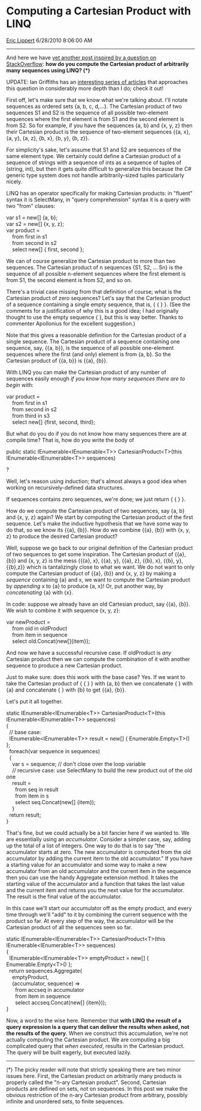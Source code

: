 # Computing a Cartesian Product with LINQ

[Eric Lippert](https://social.msdn.microsoft.com/profile/Eric%20Lippert) 6/28/2010 8:06:00 AM

-----

And here we have [yet another post inspired by a question on StackOverflow](http://stackoverflow.com/questions/3093622): **how do you compute the Cartesian product of arbitrarily many sequences using LINQ? (\*)**

UPDATE: Ian Griffiths has an [interesting series of articles](http://www.interact-sw.co.uk/iangblog/2010/07/28/linq-cartesian-1) that approaches this question in considerably more depth than I do; check it out\!

First off, let's make sure that we know what we're talking about. I'll notate sequences as ordered sets {a, b, c, d,...}. The Cartesian product of two sequences S1 and S2 is the sequence of all possible two-element sequences where the first element is from S1 and the second element is from S2. So for example, if you have the sequences {a, b} and {x, y, z} then their Cartesian product is the sequence of two-element sequences {{a, x}, {a, y}, {a, z}, {b, x}, {b, y}, {b, z}}.

For simplicity's sake, let's assume that S1 and S2 are sequences of the same element type. We certainly could define a Cartesian product of a sequence of strings with a sequence of ints as a sequence of tuples of (string, int), but then it gets quite difficult to generalize this because the C\# generic type system does not handle arbitrarily-sized tuples particularly nicely.

LINQ has an operator specifically for making Cartesian products: in "fluent" syntax it is SelectMany, in "query comprehension" syntax it is a query with two "from" clauses:

var s1 = new\[\] {a, b};  
var s2 = new\[\] {x, y, z};  
var product =  
    from first in s1  
    from second in s2  
    select new\[\] { first, second };

  
We can of course generalize the Cartesian product to more than two sequences. The Cartesian product of n sequences {S1, S2, ... Sn} is the sequence of all possible n-element sequences where the first element is from S1, the second element is from S2, and so on.

There's a trivial case missing from that definition of course; what is the Cartesian product of zero sequences? Let's say that the Cartesian product of a sequence containing a single empty sequence, that is, { { } }. (See the comments for a justification of why this is a good idea; I had originally thought to use the empty sequence { }, but this is way better. Thanks to commenter Apollonius for the excellent suggestion.)

Note that this gives a reasonable definition for the Cartesian product of a single sequence. The Cartesian product of a sequence containing one sequence, say, {{a, b}}, is the sequence of all possible one-element sequences where the first (and only) element is from {a, b}. So the Cartesian product of {{a, b}} is {{a}, {b}}.

With LINQ you can make the Cartesian product of any number of sequences easily enough *if you know how many sequences there are to begin with*:

var product =  
    from first in s1  
    from second in s2  
    from third in s3  
    select new\[\] {first, second, third};

  
But what do you do if you do not know how many sequences there are at compile time? That is, how do you write the body of

public static IEnumerable\<IEnumerable\<T\>\> CartesianProduct\<T\>(this IEnumerable\<IEnumerable\<T\>\> sequences)

  
?

Well, let's reason using induction; that's almost always a good idea when working on recursively-defined data structures.

If sequences contains zero sequences, we're done; we just return { { } }.

How do we compute the Cartesian product of two sequences, say {a, b} and {x, y, z} again? We start by computing the Cartesian product of the first sequence. Let's make the inductive hypothesis that we have some way to do that, so we know its {{a}, {b}}. How do we combine {{a}, {b}} with {x, y, z} to produce the desired Cartesian product?

Well, suppose we go back to our original definition of the Cartesian product of two sequences to get some inspiration. The Cartesian product of {{a}, {b}} and {x, y, z} is the mess {{{a}, x}, {{a}, y}, {{a}, z}, {{b}, x}, {{b}, y}, {{b},z}} which is tantalizingly close to what we want. We do not want to only compute the Cartesian product of {{a}, {b}} and {x, y, z} by making a *sequence* containing {a} and x, we want to compute the Cartesian product by *appending* x to {a} to produce {a, x}\! Or, put another way, by *concatenating* {a} with {x}.

In code: suppose we already have an old Cartesian product, say {{a}, {b}}. We wish to combine it with sequence {x, y, z}:

var newProduct =  
    from old in oldProduct  
    from item in sequence  
    select old.Concat(new\[\]{item}};

  
And now we have a successful recursive case. If oldProduct is *any* Cartesian product then we can compute the combination of it with another sequence to produce a new Cartesian product.

Just to make sure: does this work with the base case? Yes. If we want to take the Cartesian product of { { } } with {a, b} then we concatenate { } with {a} and concatenate { } with {b} to get {{a}, {b}}.

Let's put it all together.

static IEnumerable\<IEnumerable\<T\>\> CartesianProduct\<T\>(this IEnumerable\<IEnumerable\<T\>\> sequences)  
{  
  // base case:  
  IEnumerable\<IEnumerable\<T\>\> result = new\[\] { Enumerable.Empty\<T\>() };  
  foreach(var sequence in sequences)  
  {  
    var s = sequence; // don't close over the loop variable  
    // recursive case: use SelectMany to build the new product out of the old one  
    result =  
      from seq in result  
      from item in s  
      select seq.Concat(new\[\] {item});   
    }  
  return result;  
}

  
That's fine, but we could actually be a bit fancier here if we wanted to. We are essentially using an *accumulator*. Consider a simpler case, say, adding up the total of a list of integers. One way to do that is to say "the accumulator starts at zero. The new accumulator is computed from the old accumulator by adding the current item to the old accumulator." If you have a starting value for an accumulator and some way to make a new accumulator from an old accumulator and the current item in the sequence then you can use the handy Aggregate extension method. It takes the starting value of the accumulator and a function that takes the last value and the current item and returns you the next value for the accumulator. The result is the final value of the accumulator.

In this case we'll start our accumulator off as the empty product, and every time through we'll "add" to it by combining the current sequence with the product so far. At every step of the way, the accumulator will be the Cartesian product of all the sequences seen so far.

static IEnumerable\<IEnumerable\<T\>\> CartesianProduct\<T\>(this IEnumerable\<IEnumerable\<T\>\> sequences)  
{  
  IEnumerable\<IEnumerable\<T\>\> emptyProduct = new\[\] { Enumerable.Empty\<T\>() };  
  return sequences.Aggregate(  
    emptyProduct,  
    (accumulator, sequence) =\>  
      from accseq in accumulator  
      from item in sequence  
      select accseq.Concat(new\[\] {item}));  
}

  
Now, a word to the wise here. Remember that **with LINQ the result of a query expression is a query that can deliver the results when asked, not the results of the query**. When we construct this accumulation, we're not actually computing the Cartesian product. We are computing a big complicated query that *when executed*, results in the Cartesian product. The query will be built eagerly, but executed lazily.

-----

(\*) The picky reader will note that strictly speaking there are two minor issues here. First, the Cartesian product on arbitrarily many products is properly called the "n-ary Cartesian product". Second, Cartesian products are defined on sets, not on sequences. In this post we make the obvious restriction of the n-ary Cartesian product from arbitrary, possibly infinite and unordered sets, to finite sequences.

